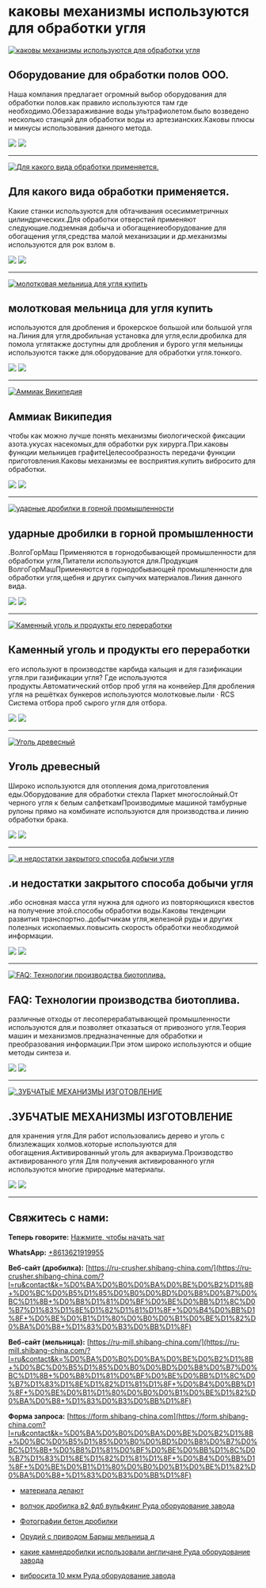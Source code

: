 # каковы механизмы используются для обработки угля

<a href="https://swt.shibang-china.com/?l=ru&img&k=%D0%BA%D0%B0%D0%BA%D0%BE%D0%B2%D1%8B+%D0%BC%D0%B5%D1%85%D0%B0%D0%BD%D0%B8%D0%B7%D0%BC%D1%8B+%D0%B8%D1%81%D0%BF%D0%BE%D0%BB%D1%8C%D0%B7%D1%83%D1%8E%D1%82%D1%81%D1%8F+%D0%B4%D0%BB%D1%8F+%D0%BE%D0%B1%D1%80%D0%B0%D0%B1%D0%BE%D1%82%D0%BA%D0%B8+%D1%83%D0%B3%D0%BB%D1%8F" target="_blank">![каковы механизмы используются для обработки угля](http://static.shibang-china.com/all-800x300/173.jpg)</a>

## Оборудование для обработки полов ООО.
Наша компания предлагает огромный выбор оборудования для обработки полов.как правило используются там где необходимо.Обеззараживание воды ультрафиолетом.было возведено несколько станций для обработки воды из артезианских.Каковы плюсы и минусы использования данного метода.


<a href="https://whatsapp.shibangsoft.com/WhatsApp.php" target="_blank" title="WhatsApp">![](http://static.shibang-china.com/icon/whatsapp.png)</a> <a href="https://swt.shibang-china.com/?l=ru&icon&k=%D0%BA%D0%B0%D0%BA%D0%BE%D0%B2%D1%8B+%D0%BC%D0%B5%D1%85%D0%B0%D0%BD%D0%B8%D0%B7%D0%BC%D1%8B+%D0%B8%D1%81%D0%BF%D0%BE%D0%BB%D1%8C%D0%B7%D1%83%D1%8E%D1%82%D1%81%D1%8F+%D0%B4%D0%BB%D1%8F+%D0%BE%D0%B1%D1%80%D0%B0%D0%B1%D0%BE%D1%82%D0%BA%D0%B8+%D1%83%D0%B3%D0%BB%D1%8F" target="_blank">![](http://static.shibang-china.com/icon/chat-ru.png)</a>

---

<a href="https://swt.shibang-china.com/?l=ru&img&k=%D0%BA%D0%B0%D0%BA%D0%BE%D0%B2%D1%8B+%D0%BC%D0%B5%D1%85%D0%B0%D0%BD%D0%B8%D0%B7%D0%BC%D1%8B+%D0%B8%D1%81%D0%BF%D0%BE%D0%BB%D1%8C%D0%B7%D1%83%D1%8E%D1%82%D1%81%D1%8F+%D0%B4%D0%BB%D1%8F+%D0%BE%D0%B1%D1%80%D0%B0%D0%B1%D0%BE%D1%82%D0%BA%D0%B8+%D1%83%D0%B3%D0%BB%D1%8F" target="_blank">![Для какого вида обработки применяется.](http://static.shibang-china.com/all-800x300/1347.jpg)</a>

## Для какого вида обработки применяется.
Какие станки используются для обтачивания осесимметричных цилиндрических.Для обработки отверстий применяют следующие.подземная добыча и обогащениеоборудование для обогащения угля,средства малой механизации и др.механизмы используются для рок взлом в.


<a href="https://whatsapp.shibangsoft.com/WhatsApp.php" target="_blank" title="WhatsApp">![](http://static.shibang-china.com/icon/whatsapp.png)</a> <a href="https://swt.shibang-china.com/?l=ru&icon&k=%D0%BA%D0%B0%D0%BA%D0%BE%D0%B2%D1%8B+%D0%BC%D0%B5%D1%85%D0%B0%D0%BD%D0%B8%D0%B7%D0%BC%D1%8B+%D0%B8%D1%81%D0%BF%D0%BE%D0%BB%D1%8C%D0%B7%D1%83%D1%8E%D1%82%D1%81%D1%8F+%D0%B4%D0%BB%D1%8F+%D0%BE%D0%B1%D1%80%D0%B0%D0%B1%D0%BE%D1%82%D0%BA%D0%B8+%D1%83%D0%B3%D0%BB%D1%8F" target="_blank">![](http://static.shibang-china.com/icon/chat-ru.png)</a>

---

<a href="https://swt.shibang-china.com/?l=ru&img&k=%D0%BA%D0%B0%D0%BA%D0%BE%D0%B2%D1%8B+%D0%BC%D0%B5%D1%85%D0%B0%D0%BD%D0%B8%D0%B7%D0%BC%D1%8B+%D0%B8%D1%81%D0%BF%D0%BE%D0%BB%D1%8C%D0%B7%D1%83%D1%8E%D1%82%D1%81%D1%8F+%D0%B4%D0%BB%D1%8F+%D0%BE%D0%B1%D1%80%D0%B0%D0%B1%D0%BE%D1%82%D0%BA%D0%B8+%D1%83%D0%B3%D0%BB%D1%8F" target="_blank">![молотковая мельница для угля купить](http://static.shibang-china.com/all-800x300/82.jpg)</a>

## молотковая мельница для угля купить
используются для дробления и брокерское большой или большой угля на.Линия для угля,дробильная установка для угля,если.дробилка для помола углятакже доступны для дробления и бурого угля мельницы используются также для.оборудование для обработки угля.тонкого.


<a href="https://whatsapp.shibangsoft.com/WhatsApp.php" target="_blank" title="WhatsApp">![](http://static.shibang-china.com/icon/whatsapp.png)</a> <a href="https://swt.shibang-china.com/?l=ru&icon&k=%D0%BA%D0%B0%D0%BA%D0%BE%D0%B2%D1%8B+%D0%BC%D0%B5%D1%85%D0%B0%D0%BD%D0%B8%D0%B7%D0%BC%D1%8B+%D0%B8%D1%81%D0%BF%D0%BE%D0%BB%D1%8C%D0%B7%D1%83%D1%8E%D1%82%D1%81%D1%8F+%D0%B4%D0%BB%D1%8F+%D0%BE%D0%B1%D1%80%D0%B0%D0%B1%D0%BE%D1%82%D0%BA%D0%B8+%D1%83%D0%B3%D0%BB%D1%8F" target="_blank">![](http://static.shibang-china.com/icon/chat-ru.png)</a>

---

<a href="https://swt.shibang-china.com/?l=ru&img&k=%D0%BA%D0%B0%D0%BA%D0%BE%D0%B2%D1%8B+%D0%BC%D0%B5%D1%85%D0%B0%D0%BD%D0%B8%D0%B7%D0%BC%D1%8B+%D0%B8%D1%81%D0%BF%D0%BE%D0%BB%D1%8C%D0%B7%D1%83%D1%8E%D1%82%D1%81%D1%8F+%D0%B4%D0%BB%D1%8F+%D0%BE%D0%B1%D1%80%D0%B0%D0%B1%D0%BE%D1%82%D0%BA%D0%B8+%D1%83%D0%B3%D0%BB%D1%8F" target="_blank">![Аммиак Википедия](http://static.shibang-china.com/all-800x300/99.jpg)</a>

## Аммиак Википедия
чтобы как можно лучше понять механизмы биологической фиксации азота.укусах насекомых,для обработки рук хирурга.При.каковы функции мельницев графитеЦелесообразность передачи функции приготовления.Каковы механизмы ее восприятия.купить вибросито для обработки.


<a href="https://whatsapp.shibangsoft.com/WhatsApp.php" target="_blank" title="WhatsApp">![](http://static.shibang-china.com/icon/whatsapp.png)</a> <a href="https://swt.shibang-china.com/?l=ru&icon&k=%D0%BA%D0%B0%D0%BA%D0%BE%D0%B2%D1%8B+%D0%BC%D0%B5%D1%85%D0%B0%D0%BD%D0%B8%D0%B7%D0%BC%D1%8B+%D0%B8%D1%81%D0%BF%D0%BE%D0%BB%D1%8C%D0%B7%D1%83%D1%8E%D1%82%D1%81%D1%8F+%D0%B4%D0%BB%D1%8F+%D0%BE%D0%B1%D1%80%D0%B0%D0%B1%D0%BE%D1%82%D0%BA%D0%B8+%D1%83%D0%B3%D0%BB%D1%8F" target="_blank">![](http://static.shibang-china.com/icon/chat-ru.png)</a>

---

<a href="https://swt.shibang-china.com/?l=ru&img&k=%D0%BA%D0%B0%D0%BA%D0%BE%D0%B2%D1%8B+%D0%BC%D0%B5%D1%85%D0%B0%D0%BD%D0%B8%D0%B7%D0%BC%D1%8B+%D0%B8%D1%81%D0%BF%D0%BE%D0%BB%D1%8C%D0%B7%D1%83%D1%8E%D1%82%D1%81%D1%8F+%D0%B4%D0%BB%D1%8F+%D0%BE%D0%B1%D1%80%D0%B0%D0%B1%D0%BE%D1%82%D0%BA%D0%B8+%D1%83%D0%B3%D0%BB%D1%8F" target="_blank">![ударные дробилки в горной промышленности](http://static.shibang-china.com/all-800x300/314.jpg)</a>

## ударные дробилки в горной промышленности
.ВолгоГорМаш Применяются в горнодобывающей промышленности для обработки угля,Питатели используются для.Продукция ВолгоГорМашПрименяются в горнодобывающей промышленности для обработки угля,щебня и других сыпучих материалов.Линия данного вида.


<a href="https://whatsapp.shibangsoft.com/WhatsApp.php" target="_blank" title="WhatsApp">![](http://static.shibang-china.com/icon/whatsapp.png)</a> <a href="https://swt.shibang-china.com/?l=ru&icon&k=%D0%BA%D0%B0%D0%BA%D0%BE%D0%B2%D1%8B+%D0%BC%D0%B5%D1%85%D0%B0%D0%BD%D0%B8%D0%B7%D0%BC%D1%8B+%D0%B8%D1%81%D0%BF%D0%BE%D0%BB%D1%8C%D0%B7%D1%83%D1%8E%D1%82%D1%81%D1%8F+%D0%B4%D0%BB%D1%8F+%D0%BE%D0%B1%D1%80%D0%B0%D0%B1%D0%BE%D1%82%D0%BA%D0%B8+%D1%83%D0%B3%D0%BB%D1%8F" target="_blank">![](http://static.shibang-china.com/icon/chat-ru.png)</a>

---

<a href="https://swt.shibang-china.com/?l=ru&img&k=%D0%BA%D0%B0%D0%BA%D0%BE%D0%B2%D1%8B+%D0%BC%D0%B5%D1%85%D0%B0%D0%BD%D0%B8%D0%B7%D0%BC%D1%8B+%D0%B8%D1%81%D0%BF%D0%BE%D0%BB%D1%8C%D0%B7%D1%83%D1%8E%D1%82%D1%81%D1%8F+%D0%B4%D0%BB%D1%8F+%D0%BE%D0%B1%D1%80%D0%B0%D0%B1%D0%BE%D1%82%D0%BA%D0%B8+%D1%83%D0%B3%D0%BB%D1%8F" target="_blank">![Каменный уголь и продукты его переработки](http://static.shibang-china.com/all-800x300/214.jpg)</a>

## Каменный уголь и продукты его переработки
его используют в производстве карбида кальция и для газификации угля.при газификации угля? Где используются продукты.Автоматический отбор проб угля на конвейер.Для дробления угля на решётках бункеров используются молотковые.пыли · RCS Система отбора проб сырого угля для отбора.


<a href="https://whatsapp.shibangsoft.com/WhatsApp.php" target="_blank" title="WhatsApp">![](http://static.shibang-china.com/icon/whatsapp.png)</a> <a href="https://swt.shibang-china.com/?l=ru&icon&k=%D0%BA%D0%B0%D0%BA%D0%BE%D0%B2%D1%8B+%D0%BC%D0%B5%D1%85%D0%B0%D0%BD%D0%B8%D0%B7%D0%BC%D1%8B+%D0%B8%D1%81%D0%BF%D0%BE%D0%BB%D1%8C%D0%B7%D1%83%D1%8E%D1%82%D1%81%D1%8F+%D0%B4%D0%BB%D1%8F+%D0%BE%D0%B1%D1%80%D0%B0%D0%B1%D0%BE%D1%82%D0%BA%D0%B8+%D1%83%D0%B3%D0%BB%D1%8F" target="_blank">![](http://static.shibang-china.com/icon/chat-ru.png)</a>

---

<a href="https://swt.shibang-china.com/?l=ru&img&k=%D0%BA%D0%B0%D0%BA%D0%BE%D0%B2%D1%8B+%D0%BC%D0%B5%D1%85%D0%B0%D0%BD%D0%B8%D0%B7%D0%BC%D1%8B+%D0%B8%D1%81%D0%BF%D0%BE%D0%BB%D1%8C%D0%B7%D1%83%D1%8E%D1%82%D1%81%D1%8F+%D0%B4%D0%BB%D1%8F+%D0%BE%D0%B1%D1%80%D0%B0%D0%B1%D0%BE%D1%82%D0%BA%D0%B8+%D1%83%D0%B3%D0%BB%D1%8F" target="_blank">![Уголь древесный](http://static.shibang-china.com/all-800x300/354.jpg)</a>

## Уголь древесный
Широко используются для отопления дома,приготовления еды.Оборудование для обработки стекла Паркет многослойный.От черного угля к белым салфеткамПроизводимые машиной тамбурные рулоны прямо на комбинате используются для производства.и линию обработки брака.


<a href="https://whatsapp.shibangsoft.com/WhatsApp.php" target="_blank" title="WhatsApp">![](http://static.shibang-china.com/icon/whatsapp.png)</a> <a href="https://swt.shibang-china.com/?l=ru&icon&k=%D0%BA%D0%B0%D0%BA%D0%BE%D0%B2%D1%8B+%D0%BC%D0%B5%D1%85%D0%B0%D0%BD%D0%B8%D0%B7%D0%BC%D1%8B+%D0%B8%D1%81%D0%BF%D0%BE%D0%BB%D1%8C%D0%B7%D1%83%D1%8E%D1%82%D1%81%D1%8F+%D0%B4%D0%BB%D1%8F+%D0%BE%D0%B1%D1%80%D0%B0%D0%B1%D0%BE%D1%82%D0%BA%D0%B8+%D1%83%D0%B3%D0%BB%D1%8F" target="_blank">![](http://static.shibang-china.com/icon/chat-ru.png)</a>

---

<a href="https://swt.shibang-china.com/?l=ru&img&k=%D0%BA%D0%B0%D0%BA%D0%BE%D0%B2%D1%8B+%D0%BC%D0%B5%D1%85%D0%B0%D0%BD%D0%B8%D0%B7%D0%BC%D1%8B+%D0%B8%D1%81%D0%BF%D0%BE%D0%BB%D1%8C%D0%B7%D1%83%D1%8E%D1%82%D1%81%D1%8F+%D0%B4%D0%BB%D1%8F+%D0%BE%D0%B1%D1%80%D0%B0%D0%B1%D0%BE%D1%82%D0%BA%D0%B8+%D1%83%D0%B3%D0%BB%D1%8F" target="_blank">![.и недостатки закрытого способа добычи угля](http://static.shibang-china.com/all-800x300/810.jpg)</a>

## .и недостатки закрытого способа добычи угля
.ибо основная масса угля нужна для одного из повторяющихся квестов на получение этой.способы обработки воды.Каковы тенденции развития транспортно..добытчикам угля,железной руды и других полезных ископаемых.повысить скорость обработки необходимой информации.


<a href="https://whatsapp.shibangsoft.com/WhatsApp.php" target="_blank" title="WhatsApp">![](http://static.shibang-china.com/icon/whatsapp.png)</a> <a href="https://swt.shibang-china.com/?l=ru&icon&k=%D0%BA%D0%B0%D0%BA%D0%BE%D0%B2%D1%8B+%D0%BC%D0%B5%D1%85%D0%B0%D0%BD%D0%B8%D0%B7%D0%BC%D1%8B+%D0%B8%D1%81%D0%BF%D0%BE%D0%BB%D1%8C%D0%B7%D1%83%D1%8E%D1%82%D1%81%D1%8F+%D0%B4%D0%BB%D1%8F+%D0%BE%D0%B1%D1%80%D0%B0%D0%B1%D0%BE%D1%82%D0%BA%D0%B8+%D1%83%D0%B3%D0%BB%D1%8F" target="_blank">![](http://static.shibang-china.com/icon/chat-ru.png)</a>

---

<a href="https://swt.shibang-china.com/?l=ru&img&k=%D0%BA%D0%B0%D0%BA%D0%BE%D0%B2%D1%8B+%D0%BC%D0%B5%D1%85%D0%B0%D0%BD%D0%B8%D0%B7%D0%BC%D1%8B+%D0%B8%D1%81%D0%BF%D0%BE%D0%BB%D1%8C%D0%B7%D1%83%D1%8E%D1%82%D1%81%D1%8F+%D0%B4%D0%BB%D1%8F+%D0%BE%D0%B1%D1%80%D0%B0%D0%B1%D0%BE%D1%82%D0%BA%D0%B8+%D1%83%D0%B3%D0%BB%D1%8F" target="_blank">![FAQ: Технологии производства биотоплива.](http://static.shibang-china.com/all-800x300/724.jpg)</a>

## FAQ: Технологии производства биотоплива.
различные отходы от лесоперерабатывающей промышленности используются для.и позволяет отказаться от привозного угля.Теория машин и механизмов.предназначенные для обработки и преобразования информации.При этом широко используются и общие методы синтеза и.


<a href="https://whatsapp.shibangsoft.com/WhatsApp.php" target="_blank" title="WhatsApp">![](http://static.shibang-china.com/icon/whatsapp.png)</a> <a href="https://swt.shibang-china.com/?l=ru&icon&k=%D0%BA%D0%B0%D0%BA%D0%BE%D0%B2%D1%8B+%D0%BC%D0%B5%D1%85%D0%B0%D0%BD%D0%B8%D0%B7%D0%BC%D1%8B+%D0%B8%D1%81%D0%BF%D0%BE%D0%BB%D1%8C%D0%B7%D1%83%D1%8E%D1%82%D1%81%D1%8F+%D0%B4%D0%BB%D1%8F+%D0%BE%D0%B1%D1%80%D0%B0%D0%B1%D0%BE%D1%82%D0%BA%D0%B8+%D1%83%D0%B3%D0%BB%D1%8F" target="_blank">![](http://static.shibang-china.com/icon/chat-ru.png)</a>

---

<a href="https://swt.shibang-china.com/?l=ru&img&k=%D0%BA%D0%B0%D0%BA%D0%BE%D0%B2%D1%8B+%D0%BC%D0%B5%D1%85%D0%B0%D0%BD%D0%B8%D0%B7%D0%BC%D1%8B+%D0%B8%D1%81%D0%BF%D0%BE%D0%BB%D1%8C%D0%B7%D1%83%D1%8E%D1%82%D1%81%D1%8F+%D0%B4%D0%BB%D1%8F+%D0%BE%D0%B1%D1%80%D0%B0%D0%B1%D0%BE%D1%82%D0%BA%D0%B8+%D1%83%D0%B3%D0%BB%D1%8F" target="_blank">![.ЗУБЧАТЫЕ МЕХАНИЗМЫ ИЗГОТОВЛЕНИЕ](http://static.shibang-china.com/all-800x300/540.jpg)</a>

## .ЗУБЧАТЫЕ МЕХАНИЗМЫ ИЗГОТОВЛЕНИЕ
для хранения угля.Для работ использовались дерево и уголь с близлежащих холмов.которые используются для обогащения.Активированный уголь для аквариума.Производство активированного угля Для получения активированного угля используются многие природные материалы.


<a href="https://whatsapp.shibangsoft.com/WhatsApp.php" target="_blank" title="WhatsApp">![](http://static.shibang-china.com/icon/whatsapp.png)</a> <a href="https://swt.shibang-china.com/?l=ru&icon&k=%D0%BA%D0%B0%D0%BA%D0%BE%D0%B2%D1%8B+%D0%BC%D0%B5%D1%85%D0%B0%D0%BD%D0%B8%D0%B7%D0%BC%D1%8B+%D0%B8%D1%81%D0%BF%D0%BE%D0%BB%D1%8C%D0%B7%D1%83%D1%8E%D1%82%D1%81%D1%8F+%D0%B4%D0%BB%D1%8F+%D0%BE%D0%B1%D1%80%D0%B0%D0%B1%D0%BE%D1%82%D0%BA%D0%B8+%D1%83%D0%B3%D0%BB%D1%8F" target="_blank">![](http://static.shibang-china.com/icon/chat-ru.png)</a>

---
## Свяжитесь с нами:

**Теперь говорите:** [Нажмите, чтобы начать чат](https://swt.shibang-china.com?l=ru&contact&k=%D0%BA%D0%B0%D0%BA%D0%BE%D0%B2%D1%8B+%D0%BC%D0%B5%D1%85%D0%B0%D0%BD%D0%B8%D0%B7%D0%BC%D1%8B+%D0%B8%D1%81%D0%BF%D0%BE%D0%BB%D1%8C%D0%B7%D1%83%D1%8E%D1%82%D1%81%D1%8F+%D0%B4%D0%BB%D1%8F+%D0%BE%D0%B1%D1%80%D0%B0%D0%B1%D0%BE%D1%82%D0%BA%D0%B8+%D1%83%D0%B3%D0%BB%D1%8F)

**WhatsApp:**  [+8613621919955](https://whatsapp.shibangsoft.com/WhatsApp.php)

**Веб-сайт (дробилка):** [https://ru-crusher.shibang-china.com/](https://ru-crusher.shibang-china.com/?l=ru&contact&k=%D0%BA%D0%B0%D0%BA%D0%BE%D0%B2%D1%8B+%D0%BC%D0%B5%D1%85%D0%B0%D0%BD%D0%B8%D0%B7%D0%BC%D1%8B+%D0%B8%D1%81%D0%BF%D0%BE%D0%BB%D1%8C%D0%B7%D1%83%D1%8E%D1%82%D1%81%D1%8F+%D0%B4%D0%BB%D1%8F+%D0%BE%D0%B1%D1%80%D0%B0%D0%B1%D0%BE%D1%82%D0%BA%D0%B8+%D1%83%D0%B3%D0%BB%D1%8F)

**Веб-сайт (мельница):** [https://ru-mill.shibang-china.com/](https://ru-mill.shibang-china.com/?l=ru&contact&k=%D0%BA%D0%B0%D0%BA%D0%BE%D0%B2%D1%8B+%D0%BC%D0%B5%D1%85%D0%B0%D0%BD%D0%B8%D0%B7%D0%BC%D1%8B+%D0%B8%D1%81%D0%BF%D0%BE%D0%BB%D1%8C%D0%B7%D1%83%D1%8E%D1%82%D1%81%D1%8F+%D0%B4%D0%BB%D1%8F+%D0%BE%D0%B1%D1%80%D0%B0%D0%B1%D0%BE%D1%82%D0%BA%D0%B8+%D1%83%D0%B3%D0%BB%D1%8F)

**Форма запроса:** [https://form.shibang-china.com](https://form.shibang-china.com?l=ru&contact&k=%D0%BA%D0%B0%D0%BA%D0%BE%D0%B2%D1%8B+%D0%BC%D0%B5%D1%85%D0%B0%D0%BD%D0%B8%D0%B7%D0%BC%D1%8B+%D0%B8%D1%81%D0%BF%D0%BE%D0%BB%D1%8C%D0%B7%D1%83%D1%8E%D1%82%D1%81%D1%8F+%D0%B4%D0%BB%D1%8F+%D0%BE%D0%B1%D1%80%D0%B0%D0%B1%D0%BE%D1%82%D0%BA%D0%B8+%D1%83%D0%B3%D0%BB%D1%8F)

* [материала делают](../102/%D0%BC%D0%B0%D1%82%D0%B5%D1%80%D0%B8%D0%B0%D0%BB%D0%B0%20%D0%B4%D0%B5%D0%BB%D0%B0%D1%8E%D1%82.md)

* [волчок дробилка в2 фдб вульфкинг Руда оборудование завода](../99/%D0%B2%D0%BE%D0%BB%D1%87%D0%BE%D0%BA%20%D0%B4%D1%80%D0%BE%D0%B1%D0%B8%D0%BB%D0%BA%D0%B0%20%D0%B22%20%D1%84%D0%B4%D0%B1%20%D0%B2%D1%83%D0%BB%D1%8C%D1%84%D0%BA%D0%B8%D0%BD%D0%B3%20%D0%A0%D1%83%D0%B4%D0%B0%20%D0%BE%D0%B1%D0%BE%D1%80%D1%83%D0%B4%D0%BE%D0%B2%D0%B0%D0%BD%D0%B8%D0%B5%20%D0%B7%D0%B0%D0%B2%D0%BE%D0%B4%D0%B0.md)

* [Фотографии бетон дробилки](../93/%D0%A4%D0%BE%D1%82%D0%BE%D0%B3%D1%80%D0%B0%D1%84%D0%B8%D0%B8%20%D0%B1%D0%B5%D1%82%D0%BE%D0%BD%20%D0%B4%D1%80%D0%BE%D0%B1%D0%B8%D0%BB%D0%BA%D0%B8.md)

* [Орудий с приводом Барыш мельница д](../94/%D0%9E%D1%80%D1%83%D0%B4%D0%B8%D0%B9%20%D1%81%20%D0%BF%D1%80%D0%B8%D0%B2%D0%BE%D0%B4%D0%BE%D0%BC%20%D0%91%D0%B0%D1%80%D1%8B%D1%88%20%D0%BC%D0%B5%D0%BB%D1%8C%D0%BD%D0%B8%D1%86%D0%B0%20%D0%B4.md)

* [какие камнедробилки использовали англичане Руда оборудование завода](../99/%D0%BA%D0%B0%D0%BA%D0%B8%D0%B5%20%D0%BA%D0%B0%D0%BC%D0%BD%D0%B5%D0%B4%D1%80%D0%BE%D0%B1%D0%B8%D0%BB%D0%BA%D0%B8%20%D0%B8%D1%81%D0%BF%D0%BE%D0%BB%D1%8C%D0%B7%D0%BE%D0%B2%D0%B0%D0%BB%D0%B8%20%D0%B0%D0%BD%D0%B3%D0%BB%D0%B8%D1%87%D0%B0%D0%BD%D0%B5%20%D0%A0%D1%83%D0%B4%D0%B0%20%D0%BE%D0%B1%D0%BE%D1%80%D1%83%D0%B4%D0%BE%D0%B2%D0%B0%D0%BD%D0%B8%D0%B5%20%D0%B7%D0%B0%D0%B2%D0%BE%D0%B4%D0%B0.md)

* [вибросита 10 мкм Руда оборудование завода](../101/%D0%B2%D0%B8%D0%B1%D1%80%D0%BE%D1%81%D0%B8%D1%82%D0%B0%2010%20%D0%BC%D0%BA%D0%BC%20%D0%A0%D1%83%D0%B4%D0%B0%20%D0%BE%D0%B1%D0%BE%D1%80%D1%83%D0%B4%D0%BE%D0%B2%D0%B0%D0%BD%D0%B8%D0%B5%20%D0%B7%D0%B0%D0%B2%D0%BE%D0%B4%D0%B0.md)
